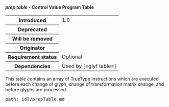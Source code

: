 <h4 id="prep" rel="off-5.3.6+8.2.3"><dfn>prep table</dfn> - Control Value Program Table</h4>

<table>
    <tr><th>Introduced</th> <td> 1.0 </td> </tr>
    <tr><th>Deprecated</th> <td> </td> </tr>
    <tr><th>Will be removed</th> <td> </td> </tr>
    <tr><th>Originator</th> <td> </td> </tr>
    <tr><th>Requirement status</th> <td> Optional</td> </tr>
    <tr><th>Dependencies</th> <td>Used by [=glyf table=] </td> </tr>
</table>

This table contains an array of TrueType instructions which are executed before each change of glyph, change of transformation matrix change, and before glyphs are processed.

<pre class=include>path: idl/prepTable.md</pre>
